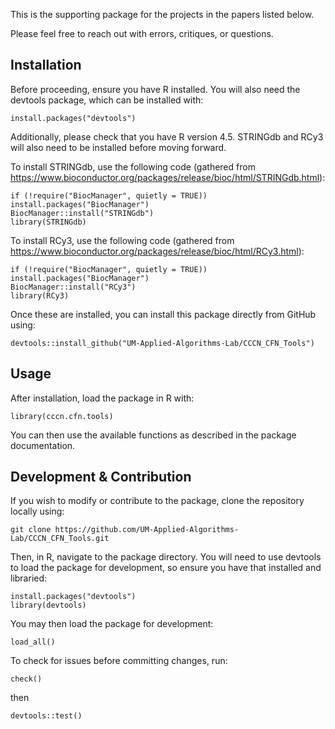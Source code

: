 This is the supporting package for the projects in the papers listed below.

Please feel free to reach out with errors, critiques, or questions.

## Installation

Before proceeding, ensure you have R installed. You will also need the devtools package, which can be installed with:

```
install.packages("devtools")
```

Additionally, please check that you have R version 4.5. STRINGdb and RCy3 will also need to be installed before moving forward.

To install STRINGdb, use the following code (gathered from https://www.bioconductor.org/packages/release/bioc/html/STRINGdb.html):

```
if (!require("BiocManager", quietly = TRUE)) install.packages("BiocManager")
BiocManager::install("STRINGdb")
library(STRINGdb)
```

To install RCy3, use the following code (gathered from https://www.bioconductor.org/packages/release/bioc/html/RCy3.html):

```
if (!require("BiocManager", quietly = TRUE)) install.packages("BiocManager")
BiocManager::install("RCy3")
library(RCy3)
```

Once these are installed, you can install this package directly from GitHub using:

```
devtools::install_github("UM-Applied-Algorithms-Lab/CCCN_CFN_Tools")
```

## Usage

After installation, load the package in R with:

```
library(cccn.cfn.tools)
```

You can then use the available functions as described in the package documentation.

## Development & Contribution

If you wish to modify or contribute to the package, clone the repository locally using:

```
git clone https://github.com/UM-Applied-Algorithms-Lab/CCCN_CFN_Tools.git
```

Then, in R, navigate to the package directory. You will need to use devtools to load the package for development, so ensure you have that installed and libraried:

```
install.packages("devtools")
library(devtools)
```

You may then load the package for development:

```
load_all()
```

To check for issues before committing changes, run:

```
check()
```
then
```
devtools::test()
```
